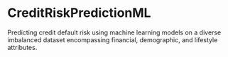 # CreditRiskPredictionML
Predicting credit default risk using machine learning models on a diverse imbalanced dataset encompassing financial, demographic, and lifestyle attributes.
